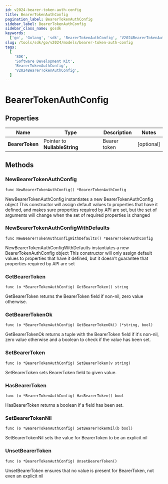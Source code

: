```yaml
---
id: v2024-bearer-token-auth-config
title: BearerTokenAuthConfig
pagination_label: BearerTokenAuthConfig
sidebar_label: BearerTokenAuthConfig
sidebar_class_name: gosdk
keywords:
  ['go', 'Golang', 'sdk', 'BearerTokenAuthConfig', 'V2024BearerTokenAuthConfig']
slug: /tools/sdk/go/v2024/models/bearer-token-auth-config
tags:
  [
    'SDK',
    'Software Development Kit',
    'BearerTokenAuthConfig',
    'V2024BearerTokenAuthConfig',
  ]
---
```


# BearerTokenAuthConfig

## Properties

| Name            | Type                          | Description  | Notes      |
| --------------- | ----------------------------- | ------------ | ---------- |
| **BearerToken** | Pointer to **NullableString** | Bearer token | [optional] |

## Methods

### NewBearerTokenAuthConfig

`func NewBearerTokenAuthConfig() *BearerTokenAuthConfig`

NewBearerTokenAuthConfig instantiates a new BearerTokenAuthConfig object This constructor will assign default values to properties that have it defined, and makes sure properties required by API are set, but the set of arguments will change when the set of required properties is changed

### NewBearerTokenAuthConfigWithDefaults

`func NewBearerTokenAuthConfigWithDefaults() *BearerTokenAuthConfig`

NewBearerTokenAuthConfigWithDefaults instantiates a new BearerTokenAuthConfig object This constructor will only assign default values to properties that have it defined, but it doesn't guarantee that properties required by API are set

### GetBearerToken

`func (o *BearerTokenAuthConfig) GetBearerToken() string`

GetBearerToken returns the BearerToken field if non-nil, zero value otherwise.

### GetBearerTokenOk

`func (o *BearerTokenAuthConfig) GetBearerTokenOk() (*string, bool)`

GetBearerTokenOk returns a tuple with the BearerToken field if it's non-nil, zero value otherwise and a boolean to check if the value has been set.

### SetBearerToken

`func (o *BearerTokenAuthConfig) SetBearerToken(v string)`

SetBearerToken sets BearerToken field to given value.

### HasBearerToken

`func (o *BearerTokenAuthConfig) HasBearerToken() bool`

HasBearerToken returns a boolean if a field has been set.

### SetBearerTokenNil

`func (o *BearerTokenAuthConfig) SetBearerTokenNil(b bool)`

SetBearerTokenNil sets the value for BearerToken to be an explicit nil

### UnsetBearerToken

`func (o *BearerTokenAuthConfig) UnsetBearerToken()`

UnsetBearerToken ensures that no value is present for BearerToken, not even an explicit nil

